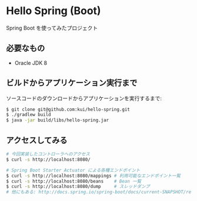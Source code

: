 Hello Spring (Boot)
====================

Spring Boot を使ってみたプロジェクト

必要なもの
----------

* Oracle JDK 8

ビルドからアプリケーション実行まで
---------------------------------

ソースコードのダウンロードからアプリケーションを実行するまで:

```bash
$ git clone git@github.com:kui/hello-spring.git
$ ./gradlew build
$ java -jar build/libs/hello-spring.jar
```


アクセスしてみる
-------------------

```bash
# 今回実装したコントローラへのアクセス
$ curl -s http://localhost:8080/

# Spring Boot Starter Actuator による各種エンドポイント
$ curl -s http://localhost:8080/mappings # 利用可能なエンドポイント一覧
$ curl -s http://localhost:8080/beans    # Bean 一覧
$ curl -s http://localhost:8080/dump     # スレッドダンプ
# 他にもある: http://docs.spring.io/spring-boot/docs/current-SNAPSHOT/reference/htmlsingle/#production-ready-endpoints
```
